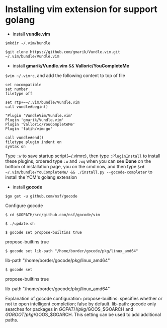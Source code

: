 # Installing vim extension for support golang

- install **vundle.vim**

`$mkdir ~/.vim/bundle`

`$git clone https://github.com/gmarik/Vundle.vim.git ~/.vim/bundle/Vundle.vim`

- install **gmarik/Vundle.vim** && **Valloric/YouCompleteMe**

`$vim ~/.vimrc`, and add the following content to top of file
```
set nocompatible
set number
filetype off

set rtp+=~/.vim/bundle/Vundle.vim
call vundle#begin()

"Plugin 'VundleVim/Vundle.vim'
Plugin 'gmarik/Vundle.vim'
Plugin 'Valloric/YouCompleteMe'
Plugin 'fatih/vim-go'

call vundle#end()
filetype plugin indent on
syntax on
```
Type `:w` to save startup script(~/.vimrc), then type `:PluginInstall` to install these plugins, ordered type `:w` and `:wq` when you can see **Done** on the bottom of installation page, you on the cmd now, and then type `$cd ~/.vim/bundle/YouCompleteMe/ && ./install.py --gocode-completer` to install the YCM's golang extension

- install **gocode**

`$go get -u github.com/nsf/gocode`

Configure gocode

 `$ cd $GOPATH/src/github.com/nsf/gocode/vim`
 
 `$ ./update.sh`
 
 `$ gocode set propose-builtins true`

 propose-builtins true
 
 `$ gocode set lib-path "/home/border/gocode/pkg/linux_amd64"`
 
 lib-path "/home/border/gocode/pkg/linux_amd64"
 
 `$ gocode set`
 
 propose-builtins true
 
 lib-path "/home/border/gocode/pkg/linux_amd64"
 
Explanation of gocode configuration:
propose-builtins: specifies whether or not to open intelligent completion; false by default. lib-path: gocode only searches for packages in $GOPATH/pkg/$GOOS_$GOARCH and $GOROOT/pkg/$GOOS_$GOARCH. This setting can be used to add additional paths.
